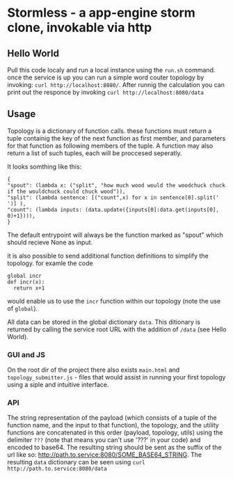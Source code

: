 # Stormless - a app-engine storm clone, invokable via http

## Hello World
Pull this code localy and run a local instance using the `run.sh` command.
once the service is up you can run a simple word couter topology by invoking: `curl http://localhost:8080/`. After runnig the calculation you can print out the responce by invoking `curl http://localhost:8080/data`

## Usage
Topology is a dictionary of function calls. these functions must return a tuple containig the key of the next function as first member, and parameters for that function as following members of the tuple. A function may also return a list of such tuples, each will be proccesed seperatly.

It looks somthing like this:
```
{
"spout": (lambda x: ("split", "how much wood would the woodchuck chuck if the wouldchuck could chuck wood")),
"split": (lambda sentence: [("count",x) for x in sentence[0].split(' ')] ),
"count": (lambda inputs: (data.update({inputs[0]:data.get(inputs[0], 0)+1}))),
}
```

The default entrypoint will always be the function marked as "spout" which should recieve None as input.

it is also possible to send additional function definitions to simplify the topology. for examle the code 
```
global incr
def incr(x):
  return x+1
```
would enable us to use the `incr` function within our topology (note the use of `global`).

All data can be stored in the global dictionary `data`. This ditionary is returned by calling the service root URL with the addition of `/data` (see Hello World).

### GUI and JS
On the root dir of the project there also exists `main.html` and `topology_submitter.js` - files that would assist in running your first topology using a siple and intuitive interface. 

### API 
The string representation of the payload (which consists of a tuple of the function name, and the input to that function), the topology, and the utility functions are concatenated in this order (payload, topology, utils) using the delimiter `???` (note that means you can't use '???' in your code) and encoded to base64. The resulting string should be sent as the suffix of the url like so: http://path.to.service:8080/SOME_BASE64_STRING. The resulting `data` dictionary can be seen using `curl http://path.to.service:8080/data`
